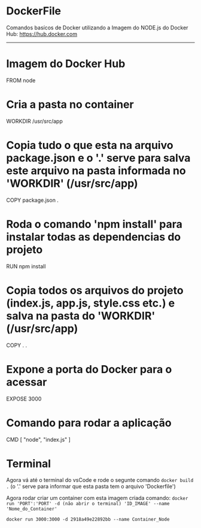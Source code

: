 # DockerFile

Comandos basícos de Docker utilizando a Imagem do NODE.js do Docker Hub: https://hub.docker.com

<hr>

# Imagem do Docker Hub
FROM node

# Cria a pasta no container
WORKDIR /usr/src/app

# Copia tudo o que esta na arquivo package.json e o '.' serve para salva este arquivo na pasta informada no 'WORKDIR' (/usr/src/app)
COPY package.json .

# Roda o comando 'npm install' para instalar todas as dependencias do projeto
RUN npm install

# Copia todos os arquivos do projeto (index.js, app.js, style.css etc.) e salva na pasta do 'WORKDIR' (/usr/src/app)
COPY . .

# Expone a porta do Docker para o acessar
EXPOSE 3000

# Comando para rodar a aplicação
CMD [ "node", "index.js" ]

# Terminal
Agora vá até o terminal do vsCode e rode o segunte comando `docker build .` (o '.' serve para informar que esta pasta tem o arquivo 'Dockerfile')

Agora rodar criar um container com esta imagem criada comando: `docker run 'PORT':'PORT' -d (não abrir o terminal) 'ID_IMAGE' --name 'Nome_do_Container'`

`docker run 3000:3000 -d 2918a49e22892bb --name Container_Node` 

